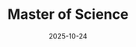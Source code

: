 ---
date: '2025-10-24' # date in which the content is created - defaults to "today"
title: 'Master of Science'
draft: false # set to "true" if you want to hide the content 

university: "Heidelberg University"
year: "2018-2021"
degree: "M.Sc. in Medical Computer Science"

---